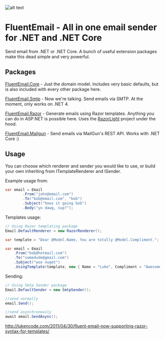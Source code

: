 ![alt text](https://github.com/lukencode/FluentEmail/blob/master/assets/fluentemail_logo.png?raw=true "FluentEmail")

# FluentEmail - All in one email sender for .NET and .NET Core
Send email from .NET or .NET Core. A bunch of useful extension packages make this dead simple and very powerful.

## Packages

[FluentEmail.Core](src/FluentEmail.Core) - Just the domain model. Includes very basic defaults, but is also included with every other package here.

[FluentEmail.Smtp](src/Senders/FluentEmail.Smtp) - Now we're talking. Send emails via SMTP. At the moment, only works on .NET 4.

[FluentEmail.Razor](src/Renderers/FluentEmail.Razor) - Generate emails using Razor templates. Anything you can do in ASP.NET is possible here. Uses the [RazorLight]() project under the hood. 

[FluentEmail.Mailgun](src/Senders/FluentEmail.Mailgun) - Send emails via MailGun's REST API. Works with .NET Core :)

## Usage

You can choose which renderer and sender you would like to use, or build your own inheriting from ITemplateRenderer and ISender.

Example usage from:

```csharp
var email = Email
    	.From("john@email.com")
    	.To("bob@email.com", "bob")
    	.Subject("hows it going bob")
    	.Body("yo dawg, sup?");
```

Templates usage:

```csharp
// Using Razor templating package
Email.DefaultRenderer = new RazorRenderer();

var template = "Dear @Model.Name, You are totally @Model.Compliment.";

var email = Email
    .From("bob@hotmail.com")
    .To("somedude@gmail.com")
    .Subject("woo nuget")
    .UsingTemplate(template, new { Name = "Luke", Compliment = "Awesome" });
```

Sending:

```csharp
// Using Smtp Sender package
Email.DefaultSender = new SmtpSender();

//send normally
email.Send();

//send asynchronously
await email.SendAsync();
```

<a href="http://lukencode.com/2011/04/30/fluent-email-now-supporting-razor-syntax-for-templates/">http://lukencode.com/2011/04/30/fluent-email-now-supporting-razor-syntax-for-templates/</a>
